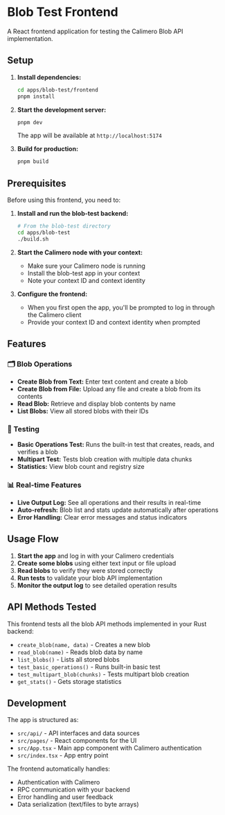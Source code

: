 # Blob Test Frontend

A React frontend application for testing the Calimero Blob API implementation.

## Setup

1. **Install dependencies:**
   ```bash
   cd apps/blob-test/frontend
   pnpm install
   ```

2. **Start the development server:**
   ```bash
   pnpm dev
   ```
   
   The app will be available at `http://localhost:5174`

3. **Build for production:**
   ```bash
   pnpm build
   ```

## Prerequisites

Before using this frontend, you need to:

1. **Install and run the blob-test backend:**
   ```bash
   # From the blob-test directory
   cd apps/blob-test
   ./build.sh
   ```

2. **Start the Calimero node with your context:**
   - Make sure your Calimero node is running
   - Install the blob-test app in your context
   - Note your context ID and context identity

3. **Configure the frontend:**
   - When you first open the app, you'll be prompted to log in through the Calimero client
   - Provide your context ID and context identity when prompted

## Features

### 🗂️ Blob Operations
- **Create Blob from Text:** Enter text content and create a blob
- **Create Blob from File:** Upload any file and create a blob from its contents
- **Read Blob:** Retrieve and display blob contents by name
- **List Blobs:** View all stored blobs with their IDs

### 🧪 Testing
- **Basic Operations Test:** Runs the built-in test that creates, reads, and verifies a blob
- **Multipart Test:** Tests blob creation with multiple data chunks
- **Statistics:** View blob count and registry size

### 📊 Real-time Features
- **Live Output Log:** See all operations and their results in real-time
- **Auto-refresh:** Blob list and stats update automatically after operations
- **Error Handling:** Clear error messages and status indicators

## Usage Flow

1. **Start the app** and log in with your Calimero credentials
2. **Create some blobs** using either text input or file upload
3. **Read blobs** to verify they were stored correctly
4. **Run tests** to validate your blob API implementation
5. **Monitor the output log** to see detailed operation results

## API Methods Tested

This frontend tests all the blob API methods implemented in your Rust backend:

- `create_blob(name, data)` - Creates a new blob
- `read_blob(name)` - Reads blob data by name
- `list_blobs()` - Lists all stored blobs
- `test_basic_operations()` - Runs built-in basic test
- `test_multipart_blob(chunks)` - Tests multipart blob creation
- `get_stats()` - Gets storage statistics

## Development

The app is structured as:
- `src/api/` - API interfaces and data sources
- `src/pages/` - React components for the UI
- `src/App.tsx` - Main app component with Calimero authentication
- `src/index.tsx` - App entry point

The frontend automatically handles:
- Authentication with Calimero
- RPC communication with your backend
- Error handling and user feedback
- Data serialization (text/files to byte arrays) 
